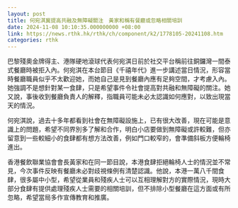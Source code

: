 ```yaml
---
layout: post
title: 何宛淇冀提高共融及無障礙關注　黃家和稱有餐廳或忽略相關培訓
date: 2024-11-08 10:10:35.000000000 +08:00
link: https://news.rthk.hk/rthk/ch/component/k2/1778105-20241108.htm
categories: rthk
---
```


巴黎殘奧金牌得主、港隊硬地滾球代表何宛淇日前於社交平台稱前往銅鑼灣一間泰式餐廳時被拒入內。何宛淇在本台節目《千禧年代》進一步講述當日情況，形容當時餐廳職員似乎不太歡迎她，而她自己是見到餐廳內應有足夠空間，才考慮入內。她強調不是想針對某一食肆，只是希望事件令社會提高對共融和無障礙的關注。她又說，事後收到餐廳負責人的解釋，指職員可能未必太認識如何應對，以致出現當天的情況。

何宛淇說，過去十多年都看到社會在無障礙設施上，已有很大改善，現在可能是意識上的問題，希望不同界別多了解和合作，明白小店要做到無障礙或許較難，但亦留意到一些較細小的食肆都有想方法改善，例如門口較窄的，會準備斜板方便輪椅進出。

香港餐飲聯業協會會長黃家和在同一節目說，本港食肆拒絕輪椅人士的情況並不常見，今次事件反映有餐廳未必對歧視條例有清楚認識。他說，本港一萬八千間食肆，很多屬中小型，希望從業員和殘疾人士可以互相理解對方的實際情況，現時大部分食肆有提供處理殘疾人士需要的相關培訓，但不排除小型餐廳在這方面或有所忽略，希望當局多作宣傳教育和推廣。
